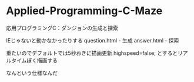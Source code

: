 Applied-Programming-C-Maze
==========================

応用プログラミングC：ダンジョンの生成と探索

IEじゃないと動かなかったりする
question.html - 生成
answer.html - 探索

重たいのでデフォルトでは5秒おきに描画更新
highspeed=false;
とするとリアルタイムぽく描画する

なんという仕様なんだ

